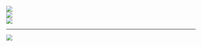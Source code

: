 ![](https://github-readme-stats.vercel.app/api?username=anshul&theme=dark&hide_border=false&include_all_commits=false&count_private=false)<br/>
![](https://github-readme-streak-stats.herokuapp.com/?user=anshul&theme=dark&hide_border=false)<br/>
![](https://github-readme-stats.vercel.app/api/top-langs/?username=anshul&theme=dark&hide_border=false&include_all_commits=false&count_private=false&layout=compact)

---
[![](https://visitcount.itsvg.in/api?id=anshul&icon=0&color=0)](https://visitcount.itsvg.in)

<!-- Proudly created with GPRM ( https://gprm.itsvg.in ) -->
